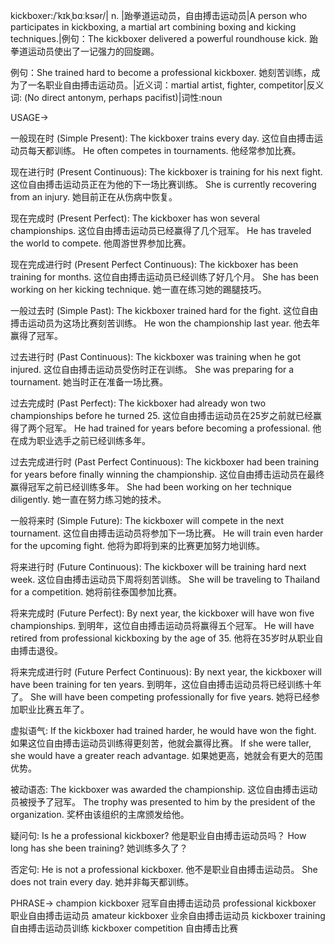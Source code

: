 kickboxer:/ˈkɪkˌbɑːksər/| n. |跆拳道运动员，自由搏击运动员|A person who participates in kickboxing, a martial art combining boxing and kicking techniques.|例句：The kickboxer delivered a powerful roundhouse kick.  跆拳道运动员使出了一记强力的回旋踢。

例句：She trained hard to become a professional kickboxer. 她刻苦训练，成为了一名职业自由搏击运动员。|近义词：martial artist, fighter, competitor|反义词: (No direct antonym, perhaps pacifist)|词性:noun

USAGE->

一般现在时 (Simple Present):
The kickboxer trains every day.  这位自由搏击运动员每天都训练。
He often competes in tournaments. 他经常参加比赛。

现在进行时 (Present Continuous):
The kickboxer is training for his next fight.  这位自由搏击运动员正在为他的下一场比赛训练。
She is currently recovering from an injury. 她目前正在从伤病中恢复。

现在完成时 (Present Perfect):
The kickboxer has won several championships. 这位自由搏击运动员已经赢得了几个冠军。
He has traveled the world to compete. 他周游世界参加比赛。

现在完成进行时 (Present Perfect Continuous):
The kickboxer has been training for months.  这位自由搏击运动员已经训练了好几个月。
She has been working on her kicking technique. 她一直在练习她的踢腿技巧。

一般过去时 (Simple Past):
The kickboxer trained hard for the fight.  这位自由搏击运动员为这场比赛刻苦训练。
He won the championship last year. 他去年赢得了冠军。

过去进行时 (Past Continuous):
The kickboxer was training when he got injured.  这位自由搏击运动员受伤时正在训练。
She was preparing for a tournament. 她当时正在准备一场比赛。

过去完成时 (Past Perfect):
The kickboxer had already won two championships before he turned 25.  这位自由搏击运动员在25岁之前就已经赢得了两个冠军。
He had trained for years before becoming a professional. 他在成为职业选手之前已经训练多年。

过去完成进行时 (Past Perfect Continuous):
The kickboxer had been training for years before finally winning the championship.  这位自由搏击运动员在最终赢得冠军之前已经训练多年。
She had been working on her technique diligently. 她一直在努力练习她的技术。


一般将来时 (Simple Future):
The kickboxer will compete in the next tournament. 这位自由搏击运动员将参加下一场比赛。
He will train even harder for the upcoming fight. 他将为即将到来的比赛更加努力地训练。

将来进行时 (Future Continuous):
The kickboxer will be training hard next week.  这位自由搏击运动员下周将刻苦训练。
She will be traveling to Thailand for a competition. 她将前往泰国参加比赛。

将来完成时 (Future Perfect):
By next year, the kickboxer will have won five championships.  到明年，这位自由搏击运动员将赢得五个冠军。
He will have retired from professional kickboxing by the age of 35. 他将在35岁时从职业自由搏击退役。

将来完成进行时 (Future Perfect Continuous):
By next year, the kickboxer will have been training for ten years.  到明年，这位自由搏击运动员将已经训练十年了。
She will have been competing professionally for five years. 她将已经参加职业比赛五年了。


虚拟语气:
If the kickboxer had trained harder, he would have won the fight. 如果这位自由搏击运动员训练得更刻苦，他就会赢得比赛。
If she were taller, she would have a greater reach advantage. 如果她更高，她就会有更大的范围优势。

被动语态:
The kickboxer was awarded the championship.  这位自由搏击运动员被授予了冠军。
The trophy was presented to him by the president of the organization.  奖杯由该组织的主席颁发给他。

疑问句:
Is he a professional kickboxer? 他是职业自由搏击运动员吗？
How long has she been training? 她训练多久了？

否定句:
He is not a professional kickboxer. 他不是职业自由搏击运动员。
She does not train every day. 她并非每天都训练。


PHRASE->
champion kickboxer  冠军自由搏击运动员
professional kickboxer 职业自由搏击运动员
amateur kickboxer  业余自由搏击运动员
kickboxer training  自由搏击运动员训练
kickboxer competition 自由搏击比赛
